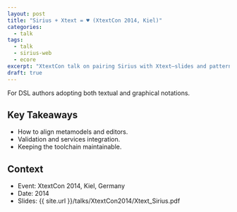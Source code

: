 ```yaml
---
layout: post
title: "Sirius + Xtext = ♥ (XtextCon 2014, Kiel)"
categories:
  - talk
tags:
  - talk
  - sirius-web
  - ecore
excerpt: "XtextCon talk on pairing Sirius with Xtext—slides and patterns for robust hybrid editors."
draft: true
---
```


For DSL authors adopting both textual and graphical notations.

## Key Takeaways
- How to align metamodels and editors.
- Validation and services integration.
- Keeping the toolchain maintainable.

## Context
- Event: XtextCon 2014, Kiel, Germany
- Date: 2014
- Slides: {{ site.url }}/talks/XtextCon2014/Xtext_Sirius.pdf
